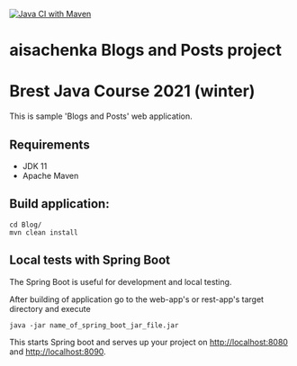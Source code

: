 [![Java CI with Maven](https://github.com/Brest-Java-Course-2021/aisachenka/actions/workflows/maven.yml/badge.svg)](https://github.com/Brest-Java-Course-2021/aisachenka/actions/workflows/maven.yml)
# aisachenka Blogs and Posts project

# Brest Java Course 2021 (winter)

This is sample 'Blogs and Posts' web application.

## Requirements

- JDK 11
- Apache Maven

## Build application:
```shell
cd Blog/
mvn clean install
```

## Local tests with Spring Boot

The Spring Boot is useful for development and local testing.

After building of application go to the web-app's or rest-app's target directory and execute 
```shell
java -jar name_of_spring_boot_jar_file.jar
```

This starts Spring boot and serves up your project on [http://localhost:8080](http://localhost:8080) and [http://localhost:8090](http://localhost:8090).

